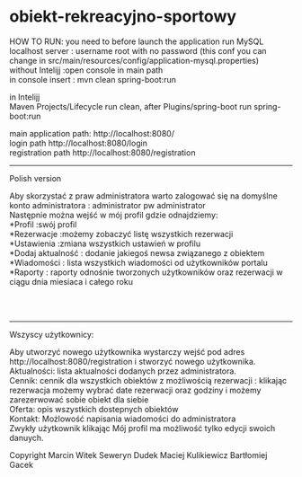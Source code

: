 # obiekt-rekreacyjno-sportowy
HOW TO RUN:
you need to before launch the application run MySQL localhost server : username root with no password (this conf you can change in src/main/resources/config/application-mysql.properties)</br>
without Intelijj :open console in main path </br>
in console insert : mvn clean spring-boot:run</br>

in Intelijj</br>
Maven Projects/Lifecycle run clean, after Plugins/spring-boot run spring-boot:run

main application path: http://localhost:8080/</br>
login path http://localhost:8080/login</br>
registration path http://localhost:8080/registration</br>

___________________________________________________________
Polish version

Aby skorzystać z praw administratora warto zalogować się na domyślne konto administratora : administrator pw administrator</br>
Następnie można wejść w mój profil gdzie odnajdziemy:</br>
*Profil :swój profil</br>
*Rezerwacje :możemy zobaczyć listę wszystkich rezerwacji</br>
*Ustawienia :zmiana wszystkich ustawień w profilu</br>
*Dodaj aktualność : dodanie jakiegoś newsa związanego z obiektem</br>
*Wiadomości : lista wszystkich wiadomości od użytkowników portalu</br>
*Raporty : raporty odnośnie tworzonych użytkowników oraz rezerwacji w ciągu dnia miesiaca i całego roku</br>

</br></br>

_____________________________________________________________

Wszyscy użytkownicy:</br>

Aby utworzyć nowego użytkownika wystarczy wejść pod adres http://localhost:8080/registration i stworzyć nowego użytkownika.</br>
Aktualności: lista aktualności dodanych przez administratora.</br>
Cennik: cennik dla wszystkich obiektów z możliwością rezerwacji : klikając rezerwacja możemy wybrać date rezerwacji oraz godziny i możemy zarezerwować sobie obiekt dla siebie</br>
Oferta: opis wszystkich dostepnych obiektów</br>
Kontakt: Możlowość napisania wiadomości do administratora </br>
Zwykły użytkownik klikając Mój profil ma możliwość tylko edycji swoich danuych.</br>

Copyright Marcin Witek Seweryn Dudek Maciej Kulikiewicz Bartłomiej Gacek
